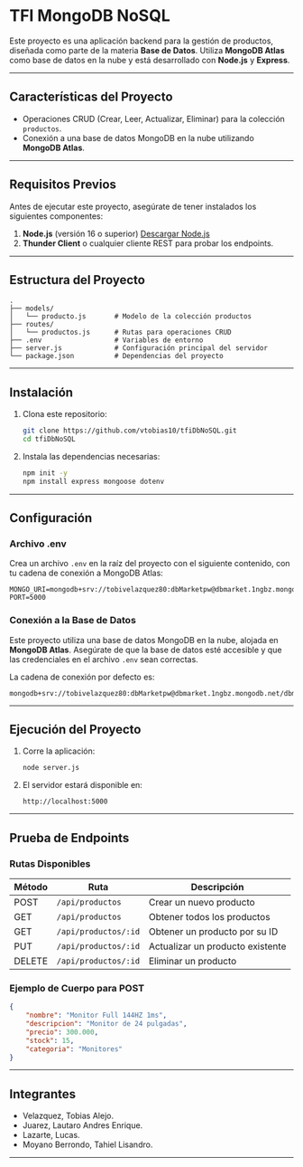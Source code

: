 
# TFI MongoDB NoSQL

Este proyecto es una aplicación backend para la gestión de productos, diseñada como parte de la materia **Base de Datos**. Utiliza **MongoDB Atlas** como base de datos en la nube y está desarrollado con **Node.js** y **Express**.

---

## **Características del Proyecto**

- Operaciones CRUD (Crear, Leer, Actualizar, Eliminar) para la colección `productos`.
- Conexión a una base de datos MongoDB en la nube utilizando **MongoDB Atlas**.

---

## **Requisitos Previos**

Antes de ejecutar este proyecto, asegúrate de tener instalados los siguientes componentes:

1. **Node.js** (versión 16 o superior) [Descargar Node.js](https://nodejs.org/)
2. **Thunder Client** o cualquier cliente REST para probar los endpoints.

---

## **Estructura del Proyecto**

```plaintext
.
├── models/
│   └── producto.js       # Modelo de la colección productos
├── routes/
│   └── productos.js      # Rutas para operaciones CRUD
├── .env                  # Variables de entorno
├── server.js             # Configuración principal del servidor
└── package.json          # Dependencias del proyecto
```

---

## **Instalación**

1. Clona este repositorio:
   ```bash
   git clone https://github.com/vtobias10/tfiDbNoSQL.git
   cd tfiDbNoSQL
   ```

2. Instala las dependencias necesarias:
   ```bash
   npm init -y
   npm install express mongoose dotenv
   ```

---

## **Configuración**

### Archivo .env

Crea un archivo `.env` en la raíz del proyecto con el siguiente contenido, con tu cadena de conexión a MongoDB Atlas:

```plaintext
MONGO_URI=mongodb+srv://tobivelazquez80:dbMarketpw@dbmarket.1ngbz.mongodb.net/dbmarket
PORT=5000
```

### Conexión a la Base de Datos

Este proyecto utiliza una base de datos MongoDB en la nube, alojada en **MongoDB Atlas**. Asegúrate de que la base de datos esté accesible y que las credenciales en el archivo `.env` sean correctas.

La cadena de conexión por defecto es:

```plaintext
mongodb+srv://tobivelazquez80:dbMarketpw@dbmarket.1ngbz.mongodb.net/dbmarket
```

---

## **Ejecución del Proyecto**

1. Corre la aplicación:
   ```bash
   node server.js
   ```

2. El servidor estará disponible en:
   ```plaintext
   http://localhost:5000
   ```

---

## **Prueba de Endpoints**

### **Rutas Disponibles**

| Método | Ruta                  | Descripción                           |
|--------|-----------------------|---------------------------------------|
| POST   | `/api/productos`       | Crear un nuevo producto               |
| GET    | `/api/productos`       | Obtener todos los productos           |
| GET    | `/api/productos/:id`   | Obtener un producto por su ID         |
| PUT    | `/api/productos/:id`   | Actualizar un producto existente      |
| DELETE | `/api/productos/:id`   | Eliminar un producto                  |

### **Ejemplo de Cuerpo para POST**
```json
{
    "nombre": "Monitor Full 144HZ 1ms",
    "descripcion": "Monitor de 24 pulgadas",
    "precio": 300.000,
    "stock": 15,
    "categoria": "Monitores"
}
```

---

## **Integrantes**

- Velazquez, Tobias Alejo.
- Juarez, Lautaro Andres Enrique.
- Lazarte, Lucas.
- Moyano Berrondo, Tahiel Lisandro.

---
